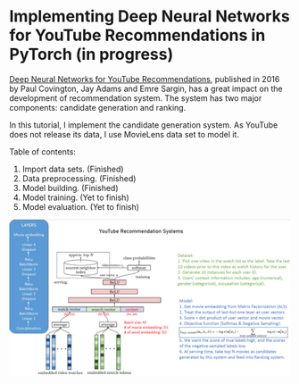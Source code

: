 # Implementing Deep Neural Networks for YouTube Recommendations in PyTorch (in progress)

[Deep Neural Networks for YouTube Recommendations](https://static.googleusercontent.com/media/research.google.com/en//pubs/archive/45530.pdf), published in 2016 by Paul Covington, Jay Adams and Emre Sargin, has a great impact on the development of recommendation system. The system has two major components: candidate generation and ranking.

In this tutorial, I implement the candidate generation system. As YouTube does not release its data, I use MovieLens data set to model it.

Table of contents:

1. Import data sets. (Finished)
2. Data preprocessing. (Finished)
3. Model building. (Finished)
4. Model training. (Yet to finish)
5. Model evaluation. (Yet to finish)

![Cheat Sheet](https://github.com/heyheys/YouTube_Recommender/blob/main/Cheat%20Sheet.png)
